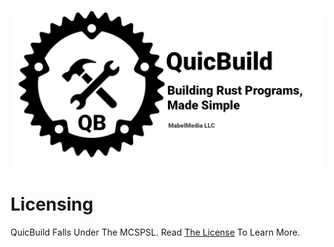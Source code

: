 ![QuicBuild Logo](RepoBanner.png)

# Licensing
QuicBuild Falls Under The MCSPSL. Read <a href="https://github.com/MabelMedia-LLC/MCSPSL">The License</a> To Learn More.

